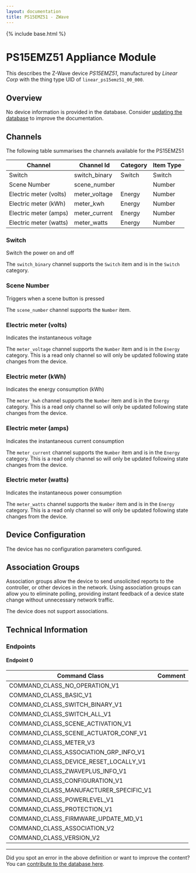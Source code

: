 ```yaml
---
layout: documentation
title: PS15EMZ51 - ZWave
---
```


{% include base.html %}

# PS15EMZ51 Appliance Module
This describes the Z-Wave device *PS15EMZ51*, manufactured by *Linear Corp* with the thing type UID of ```linear_ps15emz51_00_000```.

## Overview

No device information is provided in the database. Consider [updating the database](http://www.cd-jackson.com/index.php/zwave/zwave-device-database/zwave-device-list/devicesummary/704) to improve the documentation.

## Channels

The following table summarises the channels available for the PS15EMZ51

| Channel | Channel Id | Category | Item Type |
|---------|------------|----------|-----------|
| Switch | switch_binary | Switch | Switch | 
| Scene Number | scene_number |  | Number | 
| Electric meter (volts) | meter_voltage | Energy | Number | 
| Electric meter (kWh) | meter_kwh | Energy | Number | 
| Electric meter (amps) | meter_current | Energy | Number | 
| Electric meter (watts) | meter_watts | Energy | Number | 

### Switch

Switch the power on and off

The ```switch_binary``` channel supports the ```Switch``` item and is in the ```Switch``` category.

### Scene Number

Triggers when a scene button is pressed

The ```scene_number``` channel supports the ```Number``` item.

### Electric meter (volts)

Indicates the instantaneous voltage

The ```meter_voltage``` channel supports the ```Number``` item and is in the ```Energy``` category. This is a read only channel so will only be updated following state changes from the device.

### Electric meter (kWh)

Indicates the energy consumption (kWh)

The ```meter_kwh``` channel supports the ```Number``` item and is in the ```Energy``` category. This is a read only channel so will only be updated following state changes from the device.

### Electric meter (amps)

Indicates the instantaneous current consumption

The ```meter_current``` channel supports the ```Number``` item and is in the ```Energy``` category. This is a read only channel so will only be updated following state changes from the device.

### Electric meter (watts)

Indicates the instantaneous power consumption

The ```meter_watts``` channel supports the ```Number``` item and is in the ```Energy``` category. This is a read only channel so will only be updated following state changes from the device.



## Device Configuration

The device has no configuration parameters configured.

## Association Groups

Association groups allow the device to send unsolicited reports to the controller, or other devices in the network. Using association groups can allow you to eliminate polling, providing instant feedback of a device state change without unnecessary network traffic.

The device does not support associations.
## Technical Information

### Endpoints

#### Endpoint 0

| Command Class | Comment |
|---------------|---------|
| COMMAND_CLASS_NO_OPERATION_V1| |
| COMMAND_CLASS_BASIC_V1| |
| COMMAND_CLASS_SWITCH_BINARY_V1| |
| COMMAND_CLASS_SWITCH_ALL_V1| |
| COMMAND_CLASS_SCENE_ACTIVATION_V1| |
| COMMAND_CLASS_SCENE_ACTUATOR_CONF_V1| |
| COMMAND_CLASS_METER_V3| |
| COMMAND_CLASS_ASSOCIATION_GRP_INFO_V1| |
| COMMAND_CLASS_DEVICE_RESET_LOCALLY_V1| |
| COMMAND_CLASS_ZWAVEPLUS_INFO_V1| |
| COMMAND_CLASS_CONFIGURATION_V1| |
| COMMAND_CLASS_MANUFACTURER_SPECIFIC_V1| |
| COMMAND_CLASS_POWERLEVEL_V1| |
| COMMAND_CLASS_PROTECTION_V1| |
| COMMAND_CLASS_FIRMWARE_UPDATE_MD_V1| |
| COMMAND_CLASS_ASSOCIATION_V2| |
| COMMAND_CLASS_VERSION_V2| |

---

Did you spot an error in the above definition or want to improve the content?
You can [contribute to the database here](http://www.cd-jackson.com/index.php/zwave/zwave-device-database/zwave-device-list/devicesummary/704).
